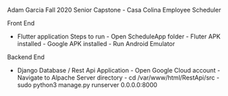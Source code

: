 Adam Garcia Fall 2020
Senior Capstone - Casa Colina Employee Scheduler 

Front End 

-	Flutter application Steps to run
		- Open ScheduleApp folder
		- Fluter APK installed
		- Google APK installed
		- Run Android Emulator 

Backend End
-	Django Database / Rest Api Application 
		- Open Google Cloud account 
		- Navigate to Alpache Server directory 
			- cd /var/www/html/RestApi/src
			- sudo python3 manage.py runserver 0.0.0.0:8000 


